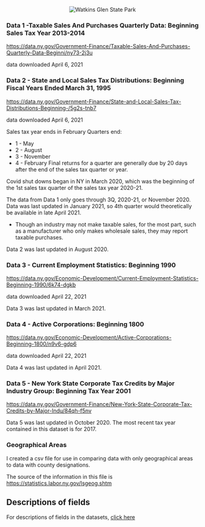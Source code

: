 <center>
    <img src="https://media.gettyimages.com/photos/waterfall-and-bridge-at-watkins-glen-state-park-new-york-picture-id1179601463?s=2048x2048" title="Watkins Glen State Park" alt="Watkins Glen State Park">
</center>


### Data 1 -Taxable Sales And Purchases Quarterly Data: Beginning Sales Tax Year 2013-2014
https://data.ny.gov/Government-Finance/Taxable-Sales-And-Purchases-Quarterly-Data-Beginni/ny73-2j3u

data downloaded April 6, 2021

### Data 2 - State and Local Sales Tax Distributions: Beginning Fiscal Years Ended March 31, 1995
https://data.ny.gov/Government-Finance/State-and-Local-Sales-Tax-Distributions-Beginning-/5g2s-tnb7

data downloaded April 6, 2021

Sales tax year ends in February
Quarters end: 
- 1 - May
- 2 - August
- 3 - November
- 4 - February
Final returns for a quarter are generally due by 20 days after the end of the sales tax quarter or year.

Covid shut downs began in NY in March 2020, which was the beginning of the 1st sales tax quarter of the sales tax year 2020-21.

The data from Data 1 only goes through 3Q, 2020-21, or November 2020.  Data was last updated in January 2021, so 4th quarter would theoretically be available in late April 2021.

- Though an industry may not make taxable sales, for the most part, such as a manufacturer who only makes wholesale sales, they may report taxable purchases.

Data 2 was last updated in August 2020.

### Data 3 - Current Employment Statistics: Beginning 1990

https://data.ny.gov/Economic-Development/Current-Employment-Statistics-Beginning-1990/6k74-dgkb

data downloaded April 22, 2021

Data 3 was last updated in March 2021.

### Data 4 - Active Corporations: Beginning 1800

https://data.ny.gov/Economic-Development/Active-Corporations-Beginning-1800/n9v6-gdp6

data downloaded April 22, 2021

Data 4 was last updated in April 2021.

### Data 5 - New York State Corporate Tax Credits by Major Industry Group: Beginning Tax Year 2001

https://data.ny.gov/Government-Finance/New-York-State-Corporate-Tax-Credits-by-Major-Indu/84qh-f5nv

Data 5 was last updated in October 2020.  The most recent tax year contained in this dataset is for 2017.

### Geographical Areas

I created a csv file for use in comparing data with only geographical areas to data with county designations.

The source of the information in this file is https://statistics.labor.ny.gov/lsgeog.shtm

## Descriptions of fields

For descriptions of fields in the datasets, [click here](fields.md)
